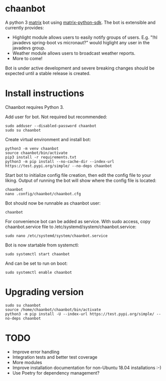 # chaanbot

A python 3 [matrix](https://matrix.org) bot using [matrix-python-sdk](https://github.com/matrix-org/matrix-python-sdk).
The bot is extensible and currently provides:
* Highlight module allows users to easily notify groups of users.
E.g. "!hl javadevs spring-boot vs micronaut?" would higlight any user in the javadevs group.
* Weather module allows users to broadcast weather reports.
* More to come!

Bot is under active development and severe breaking changes should be expected until a stable release is created.

# Install instructions
Chaanbot requires Python 3.

Add user for bot. Not required but recommended:
```
sudo adduser --disabled-password chaanbot
sudo su chaanbot
```

Create virtual environment and install bot:
```
python3 -m venv chaanbot
source chaanbot/bin/activate
pip3 install -r requirements.txt
python3 -m pip install --no-cache-dir --index-url https://test.pypi.org/simple/ --no-deps chaanbot
```

Start bot to initialize config file creation, then edit the config file to your liking.
Output of running the bot will show where the config file is located:
```
chaanbot
nano .config/chaanbot/chaanbot.cfg
```

Bot should now be runnable as chaanbot user:
```
chaanbot
```

For convenience bot can be added as service.
With sudo access, copy chaanbot.service file to /etc/systemd/system/chaanbot.service:
```
sudo nano /etc/systemd/system/chaanbot.service
```
Bot is now startable from systemctl:

```
sudo systemctl start chaanbot
```

And can be set to run on boot:
```
sudo systemctl enable chaanbot
```

# Upgrading version
```
sudo su chaanbot
source /home/chaanbot/chaanbot/bin/activate
python3 -m pip install -U --index-url https://test.pypi.org/simple/ --no-deps chaanbot
```

# TODO
* Improve error handling
* Integration tests and better test coverage
* More modules
* Improve installation documentation for non-Ubuntu 18.04 installations :-)
* Use Poetry for dependency management?
